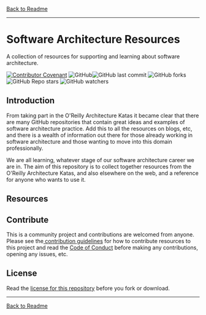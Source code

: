 [Back to Readme](README.md)

---

# Software Architecture Resources

A collection of resources for supporting and learning about software architecture.

[![Contributor Covenant](https://img.shields.io/badge/Contributor%20Covenant-2.1-4baaaa.svg)](code_of_conduct.md) ![GitHub](https://img.shields.io/github/license/tekiegirl/SoftwareArchitectureResources)![GitHub last commit](https://img.shields.io/github/last-commit/tekiegirl/SoftwareArchitectureResources) ![GitHub forks](https://img.shields.io/github/forks/tekiegirl/SoftwareArchitectureResources?style=social) ![GitHub Repo stars](https://img.shields.io/github/stars/tekiegirl/SoftwareArchitectureResources?style=social) ![GitHub watchers](https://img.shields.io/github/watchers/tekiegirl/SoftwareArchitectureResources?style=social)

## Introduction

From taking part in the O'Reilly Architecture Katas it became clear that there are many GitHub repositories that contain great ideas and examples of software architecture practice. Add this to all the resources on blogs, etc, and there is a wealth of information out there for those already working in software architecture and those wanting to move into this domain professionally. 

We are all learning, whatever stage of our software architecture career we are in. The aim of this repository is to collect together resources from the O'Reilly Architecture Katas, and also elsewhere on the web, and a reference for anyone who wants to use it.

## Resources

## Contribute

This is a community project and contributions are welcomed from anyone. Please see the[ contribution guidelines](CONTRIBUTING.md) for how to contribute resources to this project and read the [Code of Conduct](CODE_OF_CONDUCT.md) before making any contributions, opening any issues, etc.

## License

Read the [license for this repository](LICENSE) before you fork or download.

---

[Back to Readme](README.md)
